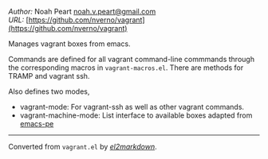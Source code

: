 *Author:* Noah Peart <noah.v.peart@gmail.com><br>
*URL:* [https://github.com/nverno/vagrant](https://github.com/nverno/vagrant)<br>

Manages vagrant boxes from emacs.

Commands are defined for all vagrant command-line commmands through the corresponding
macros in `vagrant-macros.el`.  There are methods for TRAMP and vagrant ssh.

 Also defines two modes,
- vagrant-mode:
  For vagrant-ssh as well as other vagrant commands.
- vagrant-machine-mode:
  List interface to available boxes adapted from [emacs-pe](https://github.com/emacs-pe/vagrant.el)


---
Converted from `vagrant.el` by [*el2markdown*](https://github.com/Lindydancer/el2markdown).
